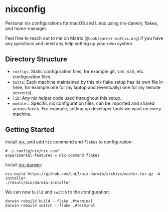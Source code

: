 # nixconfig

Personal nix configurations for macOS and Linux using nix-darwin, flakes, and home-manager.

Feel free to reach out to me on Matrix (`@booklearner:matrix.org`) if you have any questions and need any help setting up your own system.

## Directory Structure

- `configs`: Static configuration files, for example git, vim, ssh, etc. configuration files.
- `hosts`: Each machine maintained by this nix flake setup has its own file in here, for example one for my laptop and (eventually) one for my remote server(s).
- `lib`: Any nix helper code used throughout this setup.
- `modules`: Specific nix configuration files, can be imported and shared across hosts. For example, setting up developer tools we want on every machine.

## Getting Started

Install [nix](https://nixos.org/download.html), and add `nix` command and `flakes` to configuration:

```
# ~/.config/nix/nix.conf
experimental-features = nix-command flakes
```

Install [nix-darwin](https://github.com/LnL7/nix-darwin):

```
nix-build https://github.com/LnL7/nix-darwin/archive/master.tar.gz -A installer
./result/bin/darwin-installer
```

We can now `build` and `switch` to the configuration:

```
darwin-rebuild build --flake .#terminal
darwin-rebuild switch --flake .#terminal
```

